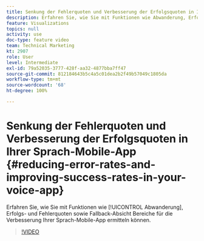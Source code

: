 ```yaml
---
title: Senkung der Fehlerquoten und Verbesserung der Erfolgsquoten in Ihrer Sprach-Mobile-App
description: Erfahren Sie, wie Sie mit Funktionen wie Abwanderung, Erfolgs- und Fehlerquote sowie Fallback-Absicht Bereiche für die Verbesserung Ihrer Sprach-Mobile-App ermitteln können.
feature: Visualizations
topics: null
activity: use
doc-type: feature video
team: Technical Marketing
kt: 2907
role: User
level: Intermediate
exl-id: 79a52035-3777-428f-aa32-4877bba7ff47
source-git-commit: 812184643b5c4a5c01dea2b2f49b57049c1805da
workflow-type: tm+mt
source-wordcount: '68'
ht-degree: 100%

---
```


# Senkung der Fehlerquoten und Verbesserung der Erfolgsquoten in Ihrer Sprach-Mobile-App {#reducing-error-rates-and-improving-success-rates-in-your-voice-app}

Erfahren Sie, wie Sie mit Funktionen wie [!UICONTROL Abwanderung], Erfolgs- und Fehlerquoten sowie Fallback-Absicht Bereiche für die Verbesserung Ihrer Sprach-Mobile-App ermitteln können.

>[!VIDEO](https://video.tv.adobe.com/v/327671/?quality=12&learn=on&captions=ger)
